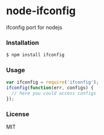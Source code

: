 
node-ifconfig
====================
ifconfig port for nodejs

### Installation
```sh
$ npm install ifconfig
```

### Usage
```js
var ifconfig = require('ifconfig');
ifconfig(function(err, configs) {
  // here you could access configs
});
```

### License
MIT
